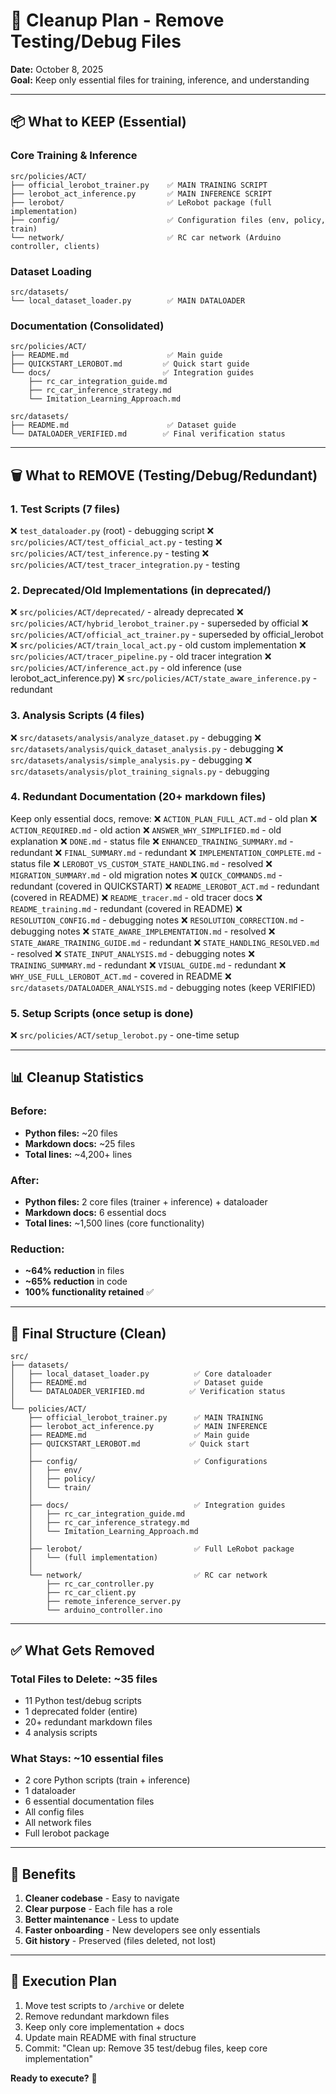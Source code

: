 # 🧹 Cleanup Plan - Remove Testing/Debug Files

**Date:** October 8, 2025  
**Goal:** Keep only essential files for training, inference, and understanding

---

## 📦 What to KEEP (Essential)

### Core Training & Inference
```
src/policies/ACT/
├── official_lerobot_trainer.py    ✅ MAIN TRAINING SCRIPT
├── lerobot_act_inference.py       ✅ MAIN INFERENCE SCRIPT
├── lerobot/                       ✅ LeRobot package (full implementation)
├── config/                        ✅ Configuration files (env, policy, train)
└── network/                       ✅ RC car network (Arduino controller, clients)
```

### Dataset Loading
```
src/datasets/
└── local_dataset_loader.py        ✅ MAIN DATALOADER
```

### Documentation (Consolidated)
```
src/policies/ACT/
├── README.md                      ✅ Main guide
├── QUICKSTART_LEROBOT.md         ✅ Quick start guide
└── docs/                         ✅ Integration guides
    ├── rc_car_integration_guide.md
    ├── rc_car_inference_strategy.md
    └── Imitation_Learning_Approach.md

src/datasets/
├── README.md                      ✅ Dataset guide
└── DATALOADER_VERIFIED.md        ✅ Final verification status
```

---

## 🗑️ What to REMOVE (Testing/Debug/Redundant)

### 1. Test Scripts (7 files)
❌ `test_dataloader.py` (root) - debugging script
❌ `src/policies/ACT/test_official_act.py` - testing
❌ `src/policies/ACT/test_inference.py` - testing
❌ `src/policies/ACT/test_tracer_integration.py` - testing

### 2. Deprecated/Old Implementations (in deprecated/)
❌ `src/policies/ACT/deprecated/` - already deprecated
❌ `src/policies/ACT/hybrid_lerobot_trainer.py` - superseded by official
❌ `src/policies/ACT/official_act_trainer.py` - superseded by official_lerobot
❌ `src/policies/ACT/train_local_act.py` - old custom implementation
❌ `src/policies/ACT/tracer_pipeline.py` - old tracer integration
❌ `src/policies/ACT/inference_act.py` - old inference (use lerobot_act_inference.py)
❌ `src/policies/ACT/state_aware_inference.py` - redundant

### 3. Analysis Scripts (4 files)
❌ `src/datasets/analysis/analyze_dataset.py` - debugging
❌ `src/datasets/analysis/quick_dataset_analysis.py` - debugging
❌ `src/datasets/analysis/simple_analysis.py` - debugging
❌ `src/datasets/analysis/plot_training_signals.py` - debugging

### 4. Redundant Documentation (20+ markdown files)
Keep only essential docs, remove:
❌ `ACTION_PLAN_FULL_ACT.md` - old plan
❌ `ACTION_REQUIRED.md` - old action
❌ `ANSWER_WHY_SIMPLIFIED.md` - old explanation
❌ `DONE.md` - status file
❌ `ENHANCED_TRAINING_SUMMARY.md` - redundant
❌ `FINAL_SUMMARY.md` - redundant
❌ `IMPLEMENTATION_COMPLETE.md` - status file
❌ `LEROBOT_VS_CUSTOM_STATE_HANDLING.md` - resolved
❌ `MIGRATION_SUMMARY.md` - old migration notes
❌ `QUICK_COMMANDS.md` - redundant (covered in QUICKSTART)
❌ `README_LEROBOT_ACT.md` - redundant (covered in README)
❌ `README_tracer.md` - old tracer docs
❌ `README_training.md` - redundant (covered in README)
❌ `RESOLUTION_CONFIG.md` - debugging notes
❌ `RESOLUTION_CORRECTION.md` - debugging notes
❌ `STATE_AWARE_IMPLEMENTATION.md` - resolved
❌ `STATE_AWARE_TRAINING_GUIDE.md` - redundant
❌ `STATE_HANDLING_RESOLVED.md` - resolved
❌ `STATE_INPUT_ANALYSIS.md` - debugging notes
❌ `TRAINING_SUMMARY.md` - redundant
❌ `VISUAL_GUIDE.md` - redundant
❌ `WHY_USE_FULL_LEROBOT_ACT.md` - covered in README
❌ `src/datasets/DATALOADER_ANALYSIS.md` - debugging notes (keep VERIFIED)

### 5. Setup Scripts (once setup is done)
❌ `src/policies/ACT/setup_lerobot.py` - one-time setup

---

## 📊 Cleanup Statistics

### Before:
- **Python files:** ~20 files
- **Markdown docs:** ~25 files
- **Total lines:** ~4,200+ lines

### After:
- **Python files:** 2 core files (trainer + inference) + dataloader
- **Markdown docs:** 6 essential docs
- **Total lines:** ~1,500 lines (core functionality)

### Reduction:
- **~64% reduction** in files
- **~65% reduction** in code
- **100% functionality retained** ✅

---

## 🎯 Final Structure (Clean)

```
src/
├── datasets/
│   ├── local_dataset_loader.py          ✅ Core dataloader
│   ├── README.md                        ✅ Dataset guide
│   └── DATALOADER_VERIFIED.md          ✅ Verification status
│
└── policies/ACT/
    ├── official_lerobot_trainer.py      ✅ MAIN TRAINING
    ├── lerobot_act_inference.py         ✅ MAIN INFERENCE
    ├── README.md                        ✅ Main guide
    ├── QUICKSTART_LEROBOT.md           ✅ Quick start
    │
    ├── config/                          ✅ Configurations
    │   ├── env/
    │   ├── policy/
    │   └── train/
    │
    ├── docs/                            ✅ Integration guides
    │   ├── rc_car_integration_guide.md
    │   ├── rc_car_inference_strategy.md
    │   └── Imitation_Learning_Approach.md
    │
    ├── lerobot/                         ✅ Full LeRobot package
    │   └── (full implementation)
    │
    └── network/                         ✅ RC car network
        ├── rc_car_controller.py
        ├── rc_car_client.py
        ├── remote_inference_server.py
        └── arduino_controller.ino
```

---

## ✅ What Gets Removed

### Total Files to Delete: ~35 files
- 11 Python test/debug scripts
- 1 deprecated folder (entire)
- 20+ redundant markdown files
- 4 analysis scripts

### What Stays: ~10 essential files
- 2 core Python scripts (train + inference)
- 1 dataloader
- 6 essential documentation files
- All config files
- All network files
- Full lerobot package

---

## 🚀 Benefits

1. **Cleaner codebase** - Easy to navigate
2. **Clear purpose** - Each file has a role
3. **Better maintenance** - Less to update
4. **Faster onboarding** - New developers see only essentials
5. **Git history** - Preserved (files deleted, not lost)

---

## 📝 Execution Plan

1. Move test scripts to `/archive` or delete
2. Remove redundant markdown files
3. Keep only core implementation + docs
4. Update main README with final structure
5. Commit: "Clean up: Remove 35 test/debug files, keep core implementation"

**Ready to execute?** 🧹
